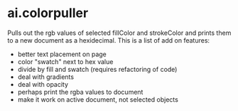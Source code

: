 # ai.colorpuller

Pulls out the rgb values of selected fillColor and strokeColor and prints them to a new document as a hexidecimal. This is a list of add on features:
- better text placement on page
- color "swatch" next to hex value
- divide by fill and swatch (requires refactoring of code)
- deal with gradients
- deal with opacity
- perhaps print the rgba values to document
- make it work on active document, not selected objects

